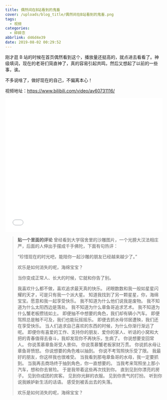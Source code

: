 ```yaml
---
title: 偶然间在B站看到的鬼畜
cover: /uploads/blog_title/偶然间在B站看到的鬼畜.png
tags:
  - 视频
categories:
  - 碎碎念
abbrlink: d46d4e39
date: 2019-08-02 00:29:52
---
```


刚才逛 B 站的时候在首页偶然看到这个，播放量还挺高的，就点进去看看了。神级填词，现在的老哥们简直神了，真的容易引起共鸣，然后又想起了以前的一些事，诶。

<!-- more -->

不多说啥了，做好现在的自己，不偏离本心！

视频地址：<https://www.bilibili.com/video/av60731116/>

<iframe src="//player.bilibili.com/player.html?aid=60731116&cid=106015992&page=1" scrolling="no" border="0" frameborder="no" framespacing="0" allowfullscreen="true" style="width: 640px; height: 430px; max-width: 100%"> </iframe>

> **贴一个里面的评论**
> 曾经看到大学宿舍里的沙雕图片，一个光膀大汉法相庄严，后面的人伸出手摆成千手佛陀，下面有句热评：
>
> “珍惜现在的时光吧，能陪你一起沙雕的朋友已经越来越少了。”
>
> 欢乐是如何消失的呢，海绵宝宝？
>
> 当你变成正常人、长大的时候，它就和你告了别。
>
> 我喜欢什么都不做，喜欢追求最天真的快乐。
> 闭眼数数和我一般如星星闪耀的天才，可是只有我一个派大星。
> 知道我找到了另一颗星星，你，海绵宝宝。愿意和我一起享受快乐。
> 我不知道为什么他们说我是废物。
> 我不知道为什么太阳西边是落处。
> 我不知道为什么章鱼哥追求艺术。
> 我不知道为什么蟹老板攒钱如土。
> 即便抽不中想要的角色，我们却有辆小汽车。
> 即便驾照总是触不可及，我们也能玩摇摇乐。
> 即便去抓水母邻居遭殃，我们还在享受快乐。
> 当人们追求自己喜欢的东西的时候，为什么你渐行渐远了呢。
> 即便你有喜爱的工作、支持你的朋友、爱你的家人、听话的小窝和大把的青春值得去奋斗，我却发现你不再快乐，生病了。
> 你说想要变回常人。
> 你说羡慕章鱼哥受人景仰。
> 你说羡慕蟹老板家财万贯。
> 你说抓水母让章鱼哥愤怒。
> 你说想要的角色难以抽到。
> 你说不考驾照快乐受了限。
> 我最好的朋友，你这样我也很难受。
> 当我看到那电章鱼哥的水母，我一定要抓到。
> 当我再去商场终于抽到角色，你一直想要的。
> 当我考来驾照坐上那小汽车，想和你去冒险。
> 于是我带着这些再次找到你。
> 直到见到你漂亮的房子。
> 见到你成团的宾客。
> 见到你光鲜的衣服。
> 见到你贵气的打扮。
> 听到你说我嫉妒新生活的话语。
> 感受到被丢出去的失落。
>
> 欢乐是如何消失的呢，海绵宝宝？
